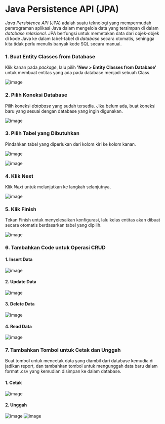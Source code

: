 # Java Persistence API (JPA)
_Java Persistence API_ (JPA) adalah suatu teknologi yang mempermudah pemrograman aplikasi Java dalam mengelola data yang tersimpan di dalam _database relasional_. JPA berfungsi untuk memetakan data dari objek-objek di kode Java ke dalam tabel-tabel di _database_ secara otomatis, sehingga kita tidak perlu menulis banyak kode SQL secara manual.

### 1. Buat Entity Classes from Database
Klik kanan pada _package_, lalu pilih **'New > Entity Classes from Database'** untuk membuat entitas yang ada pada database menjadi sebuah Class.

![image](https://github.com/user-attachments/assets/7a1c9922-4524-4c83-a322-0de64e059b85)


### 2.	Pilih Koneksi Database
Pilih koneksi _database_ yang sudah tersedia. Jika belum ada, buat koneksi baru yang sesuai dengan database yang ingin digunakan.

![image](https://github.com/user-attachments/assets/054f6325-05a2-45c7-9734-2318a8e52d1e)

### 3. Pilih Tabel yang Dibutuhkan
Pindahkan tabel yang diperlukan dari kolom kiri ke kolom kanan.

![image](https://github.com/user-attachments/assets/4c223fa0-cae7-4748-867b-91ccba3345fd)

![image](https://github.com/user-attachments/assets/f03ce53d-2ab8-4ca8-b41d-7c596a06833a)

### 4. Klik Next
Klik _Next_ untuk melanjutkan ke langkah selanjutnya.

![image](https://github.com/user-attachments/assets/5987c9f4-1583-4a8a-b4df-0db8ea8851d6)

### 5. Klik Finish
  Tekan Finish untuk menyelesaikan konfigurasi, lalu kelas entitas akan dibuat secara otomatis berdasarkan tabel yang dipilih.

![image](https://github.com/user-attachments/assets/b27c0c7c-bddd-443b-bd1e-730069db0212)

### 6. Tambahkan Code untuk Operasi CRUD
#### 1. Insert Data
![image](https://github.com/user-attachments/assets/6f947af4-b3a9-4578-a6b6-60d27caa26a7)

#### 2. Update Data
![image](https://github.com/user-attachments/assets/f1c01092-eaee-47a6-893e-faae65285bef)

#### 3. Delete Data
![image](https://github.com/user-attachments/assets/3bc36255-029d-48cc-822b-79c5fc0cee5f)

#### 4. Read Data
![image](https://github.com/user-attachments/assets/27c38440-4e9c-4cef-b828-223aa013b04e)

### 7. Tambahkan Tombol untuk Cetak dan Unggah
Buat tombol untuk mencetak data yang diambil dari database kemudia di jadikan report, dan tambahkan tombol untuk mengunggah data baru dalam format .csv yang kemudian disimpan ke dalam database.

#### 1. Cetak
![image](https://github.com/user-attachments/assets/79eebf23-d5f7-4441-b7a4-bd945efcd618)

#### 2. Unggah
![image](https://github.com/user-attachments/assets/84422734-e921-48b9-8199-3f55891312e8)
![image](https://github.com/user-attachments/assets/beca210f-695a-481b-9798-3dfce8511333)



